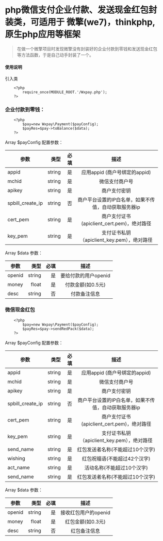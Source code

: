 # php微信支付企业付款、发送现金红包封装类，可适用于 微擎(we7)，thinkphp,原生php应用等框架


>在做一个微擎项目时发现微擎没有封装好的企业付款到零钱和发送现金红包等方法函数，于是自己动手封装了一个。


#### 使用说明

引入类
```
    <?php
        require_once(MODULE_ROOT.'/Wxpay.php');
    ?>
```
### 企业付款到零钱：
```
    <?php
        $pay=new Wxpay\Payment($payConfig);
        $payRes=$pay->toBalance($data);
    ?>
```
Array $payConfig 配置参数：


| 参数        | 类型   |必填|  描述  |
| --------   | -----:  |-----: | :----:  |
|appid|string|是|应用appid (商户号绑定的appid)|
|mchid|string|是|微信支付商户号|
|apikey|string|是|商户支付密钥|
|spbill_create_ip|string|否|商户平台设置的IP白名单，如果不传值，自动获取服务器ip  |
|cert_pem|string|是|商户支付证书(apiclient_cert.pem)，绝对路径|
|key_pem|string|是|支付证书私钥（apiclient_key.pem），绝对路径|

Array $data 参数：

| 参数        | 类型   |必填|  描述  |
| --------   | -----:  |-----: | :----:  |
|openid|string|是|要给付款的用户openid|
|money|float|是|付款金额(如0.5元)|
|desc|string|否|付款备注信息|

### 微信现金红包
```
	<?php
		$pay=new Wxpay\Payment($payConfig);
		$payRes=$pay->sendRedPack($data);
	?>
```
Array $payConfig 配置参数：


| 参数        | 类型   |必填|  描述  |
| --------   | -----:  |-----: | :----:  |
|appid|string|是|应用appid (商户号绑定的appid)|
|mchid|string|是|微信支付商户号|
|apikey|string|是|商户支付密钥|
|spbill_create_ip|string|否|商户平台设置的IP白名单，如果不传值，自动获取服务器ip  |
|cert_pem|string|是|商户支付证书(apiclient_cert.pem)，绝对路径|
|key_pem|string|是|支付证书私钥（apiclient_key.pem），绝对路径|
|send_name|string|是|红包发送者名称(不能超过10个汉字)|
|wishing|string|是|红包祝福语(不能超过42个汉字)|
|act_name|string|是|活动名称(不能超过10个汉字)|
|send_name|string|是|红包发送者名称(不能超过10个汉字)|

Array $data 参数：

| 参数        | 类型   |必填|  描述  |
| --------   | -----:  |-----: | :----:  |
|openid|string|是|接收红包用户的openid|
|money|float|是|红包金额(如0.3元)|
|desc|string|否|红包备注信息|
